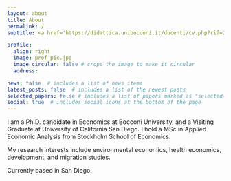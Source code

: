 ```yaml
---
layout: about
title: About
permalink: /
subtitle: <a href='https://didattica.unibocconi.it/docenti/cv.php?rif=236473'>Bocconi University - Department of Economics</a>.

profile:
  align: right
  image: prof_pic.jpg
  image_circular: false # crops the image to make it circular
  address:

news: false  # includes a list of news items
latest_posts: false  # includes a list of the newest posts
selected_papers: false # includes a list of papers marked as "selected={true}"
social: true  # includes social icons at the bottom of the page
---
```


I am a Ph.D. candidate in Economics at Bocconi University, and a Visiting Graduate at University of California San Diego. I hold a MSc in Applied Economic Analysis from Stockholm School of Economics.

My research interests include environmental economics, health economics, development, and migration studies.



Currently based in San Diego.
